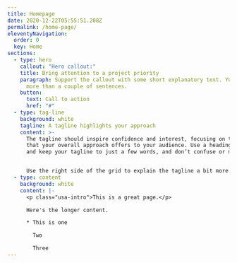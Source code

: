 ```yaml
---
title: Homepage
date: 2020-12-22T05:55:51.208Z
permalink: /home-page/
eleventyNavigation:
  order: 0
  key: Home
sections:
  - type: hero
    callout: "Hero callout:"
    title: Bring attention to a project priority
    paragraph: Support the callout with some short explanatory text. You don’t need
      more than a couple of sentences.
    button:
      text: Call to action
      href: "#"
  - type: tag-line
    background: white
    tagline: A tagline highlights your approach
    content: >-
      The tagline should inspire confidence and interest, focusing on the value
      that your overall approach offers to your audience. Use a heading typeface
      and keep your tagline to just a few words, and don’t confuse or mystify.


      Use the right side of the grid to explain the tagline a bit more. What are your goals? How do you do your work? Write in the present tense, and stay brief here. People who are interested can find details on internal pages.
  - type: content
    background: white
    content: |-
      <p class="usa-intro">This is a great page.</p>

      Here's the longer content.

      * This is one

        Two

        Three
---
```

